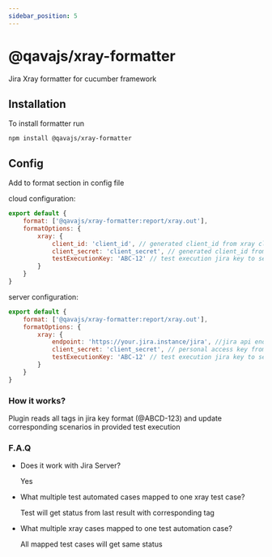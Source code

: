 ```yaml
---
sidebar_position: 5
---
```


# @qavajs/xray-formatter

Jira Xray formatter for cucumber framework

## Installation
To install formatter run

`npm install @qavajs/xray-formatter`
      
## Config
Add to format section in config file

cloud configuration:
```javascript
export default {
    format: ['@qavajs/xray-formatter:report/xray.out'],
    formatOptions: {
        xray: {
            client_id: 'client_id', // generated client_id from xray cloud
            client_secret: 'client_secret', // generated client_id from xray client_secret
            testExecutionKey: 'ABC-12' // test execution jira key to send result
        }
    }
}
```

server configuration:
```javascript
export default {
    format: ['@qavajs/xray-formatter:report/xray.out'],
    formatOptions: {
        xray: {
            endpoint: 'https://your.jira.instance/jira', //jira api endpoint
            client_secret: 'client_secret', // personal access key from jira instance
            testExecutionKey: 'ABC-12' // test execution jira key to send result
        }
    }
}
```

### How it works?
Plugin reads all tags in jira key format (@ABCD-123) and update corresponding scenarios in provided test execution

### F.A.Q
- Does it work with Jira Server?

  Yes

- What multiple test automated cases mapped to one xray test case?

  Test will get status from last result with corresponding tag

- What multiple xray cases mapped to one test automation case?

  All mapped test cases will get same status
